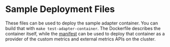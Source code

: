 # Sample Deployment Files

These files can be used to deploy the sample adapter container. You can
build that with `make test-adapter-container`. The Dockerfile describes the
container itself, while the [manifest](./testing-adapter.yaml) can be used
to deploy that container as a provider of the custom metrics and external
metrics APIs on the cluster.
